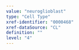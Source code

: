 ```yaml
---
value: "neuroglioblast"
type: "Cell Type"
xref-identifier: "0000468"
xref-dataSource: "CL"
definition: ""
level: "4"
---
```

